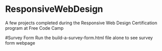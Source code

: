 # ResponsiveWebDesign
A few projects completed during the Responsive Web Design Certification program at Free Code Camp

#Survey Form
Run the build-a-survey-form.html file alone to see survey form webpage
